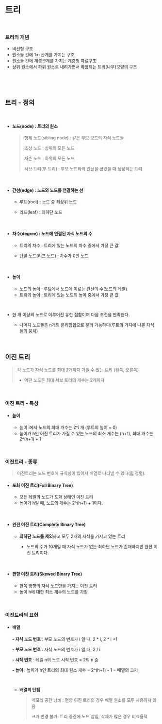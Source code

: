 # 트리

​       

### 트리의 개념

* 비선형 구조
* 원소들 간에 1:n 관계를 가지는 구조
* 원소들 간에 계층관계를 가지는 계층형 자료구조
* 상위 원소에서 하위 원소로 내려가면서 확장되는 트리(나무)모양의 구조

​      

​        

## 트리 - 정의

​      

* #### 노드(node) : 트리의 원소

  > 형제 노드(sibling node) : 같은 부모 모드의 자식 노드들
  >
  > 조상 노드 : 상위의 모든 노드
  >
  > 자손 노드 : 하위의 모든 노드
  >
  > 서브 트리(부 트리) : 부모 노드와의 간선을 끊었을 때 생성되는 트리

  ​     

* #### 간선(edge) : 노드와 노드를 연결하는 선

  * 루트(root) : 노드 중 최상위 노드

  * 리프(leaf) : 최하단 노드

    ​       

* #### 차수(degree) : 노드에 연결된 자식 노드의 수

  * 트리의 차수 : 트리에 있는 노드의 차수 중에서 가장 큰 값

  * 단말 노드(리프 노드) : 차수가 0인 노드

    ​       

* #### 높이

  * 노드의 높이 : 루트에서 노드에 이르는 간선의 수(노드의 레벨)
  * 트릐의 높이 : 트리에 있는 노드의 높이 중에서 가장 큰 값

  ​       

* 한 개 이상의 노드로 이루어진 유한 집합이며 다음 조건을 만족한다.
  * 나머지 노드들은 n개의 분리집합으로 분리 가능하다(루트의 가지에 나온 자식들의 뭉치)

  

​          

## 이진 트리

> 각 노드가 자식 노드를 최대 2개까지 가질 수 있는 트리 (왼쪽, 오른쪽)
>
> * 어떤 노드든 최대 서브 트리의 개수는 2개이다

​        

### 이진 트리 - 특성

* #### 높이

  * 높이 i에서 노드의 최대 개수는 2^i 개 (루트의 높이 = 0)
  * 높이가 h인 이진 트리가 가질 수 있는 노드의 최소 개수는 (h+1), 최대 개수는 2^(h+1) + 1

​       

### 이진트리 - 종류

> 이진트리는 노드 번호에 규칙성이 있어서 배열로 나타낼 수 있다(힙 정렬).

* #### 포화 이진 트리(Full Binary Tree)

  * 모든 레벨의 노드가 포화 상태인 이진 트리
  * 높이가 h일 때, 노드의 개수는 2^(h+1) + 1이다.

  ​       

* #### 완전 이진 트리(Complete Binary Tree)

  * **최하단 노드를 제외**하고 모두 2개의 자식을 가지고 있는 트리

    * 노드의 수가 10개일 때 자식 노드가 없는 최하단 노드가 존재하지만 완전 이진 트리이다.

      ​      

* #### 편향 이진 트리(Skewed Binary Tree)

  * 한쪽 방향의 자식 노드만을 가지는 이진 트리
  * 높이 h에 대한 최소 개수의 노드를 가짐

​         

### 이진트리의 표현

* #### 배열

  **\- 자식 노드 번호** : 부모 노드의 번호가 i 일 때, 2 * i, 2 * i +1

  **\- 부모 노드 번호** : 자식 노드의 번호가 i 일 때, 2 / i

  **\- 시작 번호** : 레벨 n의 노드 시작 번호 = 2의 n 승

  **\- 높이** : 높이가 h인 트리의 최대 원소 개수 = 2^(h+1) - 1 = 배열의 크기

  ​        

  * **배열의 단점**

    > 메모리 공간 낭비 : 편향 이진 트리의 경우 배열 원소를 모두 사용하지 않음
    >
    > 크기 변경 불가: 트리 중간에 노드 삽입, 삭제가 많은 경우 비효율적

​             

